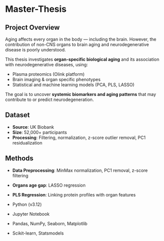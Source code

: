 # Master-Thesis

## Project Overview

Aging affects every organ in the body — including the brain. However, the contribution of non-CNS organs to brain aging and neurodegenerative disease is poorly understood.

This thesis investigates **organ-specific biological aging** and its association with neurodegenerative diseases, using:

- Plasma proteomics (Olink platform)
- Brain imaging & organ specific phenotypes
- Statistical and machine learning models (PCA, PLS, LASSO)

The goal is to uncover **systemic biomarkers and aging patterns** that may contribute to or predict neurodegeneration.

##  Dataset

- **Source**: UK Biobank
- **Size**: 52,000+ participants
- **Processing**: Filtering, normalization, z-score outlier removal, PC1 residualization

##  Methods

- **Data Preprocessing**: MinMax normalization, PC1 removal, z-score filtering
- **Organs age gap**: LASSO regression 
- **PLS Regression**: Linking protein profiles with organ features


- Python (v3.12)
- Jupyter Notebook
- Pandas, NumPy, Seaborn, Matplotlib
- Scikit-learn, Statsmodels
